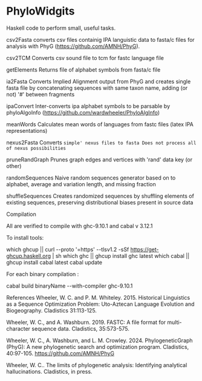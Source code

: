 # PhyloWidgits
Haskell code to perform small, useful tasks.


csv2Fasta 
	converts csv files containig IPA languistic data to fasta/c files for analysis with PhyG (https://github.com/AMNH/PhyG).

csv2TCM 
	Converts csv sound file to tcm for fastc language file

getElements
	Returns file of alphabet symbols from fasta/c file

ia2Fasta
	Converts Implied Alignment output from PhyG and creates single fasta file by concatenating
               sequences with same taxon name, adding (or not) '#' between fragments

ipaConvert
	Inter-converts ipa alphabet symbols to be parsable by phyloAlgoInfo (https://github.com/wardwheeler/PhyloAlgInfo)

meanWords
	Calculates mean words of languages from fastc files (latex IPA representations) 

nexus2Fasta
	Converts `simple' nexus files to fasta
	Does not process all of nexus possibilities `

pruneRandGraph
	Prunes graph edges and vertices with 'rand' data key (or other)

randomSequences
	Naive random sequences generator based on to alphabet, average and variation length, and missing fraction
               	
shuffleSequences
	Creates randomized sequences by shuffling elements of existing sequences, 
	preserving distributional biases present in source data



Compilation

All are verified to compile with ghc-9.10.1 and cabal v 3.12.1

To install tools:

which ghcup || curl --proto '=https' --tlsv1.2 -sSf https://get-ghcup.haskell.org | sh
which ghc   || ghcup install ghc   latest
which cabal || ghcup install cabal latest
cabal update

For each binary compilation :
	
cabal build binaryName --with-compiler ghc-9.10.1 



References
Wheeler, W. C. and P. M. Whiteley. 2015.  Historical Linguistics as a Sequence Optimization Problem: Uto-Aztecan Language Evolution and Biogeography. Cladistics 31:113-125.

Wheeler, W. C., and A. Washburn. 2019.  FASTC: A file format for multi-character sequence data.  Cladistics, 35:573-575. 

Wheeler, W. C., A. Washburn, and L. M. Crowley.  2024. PhylogeneticGraph (PhyG): A new phylogenetic search and optimization program.  Cladistics, 40:97-105. https://github.com/AMNH/PhyG

Wheeler, W. C.. The limits of phylogenetic analysis: Identifying analytical hallucinations.  Cladistics, in press.
